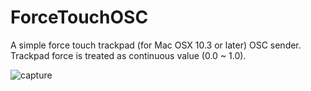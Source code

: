 ForceTouchOSC
=====================

A simple force touch trackpad (for Mac OSX 10.3 or later) OSC sender.
Trackpad force is treated as continuous value (0.0 ~ 1.0).

![capture](https://raw.githubusercontent.com/mattatz/ForceTouchOSC/master/Captures/capture.gif)

